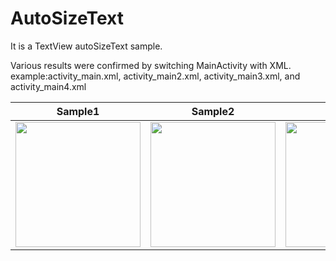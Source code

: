 # AutoSizeText
It is a TextView autoSizeText sample.

Various results were confirmed by switching MainActivity with XML.
example:activity_main.xml, activity_main2.xml, activity_main3.xml, and activity_main4.xml

Sample1 | Sample2 | Sample3 | Sample4 | Sample5
:--: | :--: | :--: | :--: | :--:
<img src="https://github.com/sefwgweo/AutoSizeText/assets/93028348/2597360b-5e1c-46c9-970b-761f7be2ebf2" width="200" />|<img src="https://github.com/sefwgweo/AutoSizeText/assets/93028348/11ab04e0-d575-4c92-b385-555532a2a841" width="200" />|<img src="https://github.com/sefwgweo/AutoSizeText/assets/93028348/223f92b3-27de-4601-9997-3695c9881ea5" width="200" />|<img src="https://github.com/sefwgweo/AutoSizeText/assets/93028348/66ab27cb-bbf3-46bd-8e63-7d84ffbc27db" width="200" />|<img src="https://github.com/sefwgweo/AutoSizeText/assets/93028348/aee3ac77-ec0b-4779-9388-2cd01ecbcdb5" width="200" />

